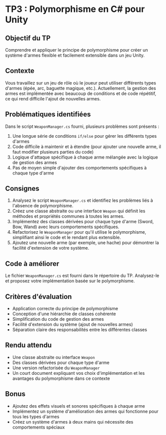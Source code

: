# TP3 : Polymorphisme en C# pour Unity

## Objectif du TP
Comprendre et appliquer le principe de polymorphisme pour créer un système d'armes flexible et facilement extensible dans un jeu Unity.

## Contexte
Vous travaillez sur un jeu de rôle où le joueur peut utiliser différents types d'armes (épée, arc, baguette magique, etc.). Actuellement, la gestion des armes est implémentée avec beaucoup de conditions et de code répétitif, ce qui rend difficile l'ajout de nouvelles armes.

## Problématiques identifiées
Dans le script `WeaponManager.cs` fourni, plusieurs problèmes sont présents :

1. Une longue série de conditions `if/else` pour gérer les différents types d'armes
2. Code difficile à maintenir et à étendre (pour ajouter une nouvelle arme, il faut modifier plusieurs parties du code)
3. Logique d'attaque spécifique à chaque arme mélangée avec la logique de gestion des armes
4. Pas de moyen simple d'ajouter des comportements spécifiques à chaque type d'arme

## Consignes

1. Analysez le script `WeaponManager.cs` et identifiez les problèmes liés à l'absence de polymorphisme.
2. Créez une classe abstraite ou une interface `Weapon` qui définit les méthodes et propriétés communes à toutes les armes.
3. Implémentez des classes dérivées pour chaque type d'arme (Sword, Bow, Wand) avec leurs comportements spécifiques.
4. Refactorisez le `WeaponManager` pour qu'il utilise le polymorphisme, simplifiant ainsi le code et le rendant plus extensible.
5. Ajoutez une nouvelle arme (par exemple, une hache) pour démontrer la facilité d'extension de votre système.

## Code à améliorer
Le fichier `WeaponManager.cs` est fourni dans le répertoire du TP. Analysez-le et proposez votre implémentation basée sur le polymorphisme.

## Critères d'évaluation
- Application correcte du principe de polymorphisme
- Conception d'une hiérarchie de classes cohérente
- Simplification du code de gestion des armes
- Facilité d'extension du système (ajout de nouvelles armes)
- Séparation claire des responsabilités entre les différentes classes

## Rendu attendu
- Une classe abstraite ou interface `Weapon`
- Des classes dérivées pour chaque type d'arme
- Une version refactorisée du `WeaponManager`
- Un court document expliquant vos choix d'implémentation et les avantages du polymorphisme dans ce contexte

## Bonus
- Ajoutez des effets visuels et sonores spécifiques à chaque arme
- Implémentez un système d'amélioration des armes qui fonctionne pour tous les types d'armes
- Créez un système d'armes à deux mains qui nécessite des comportements spéciaux